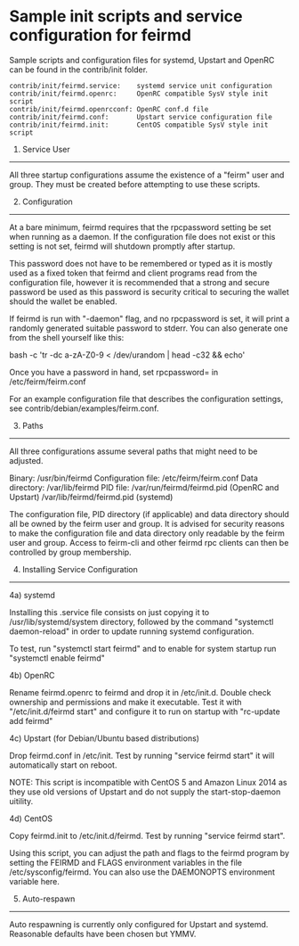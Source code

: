 Sample init scripts and service configuration for feirmd
==========================================================

Sample scripts and configuration files for systemd, Upstart and OpenRC
can be found in the contrib/init folder.

    contrib/init/feirmd.service:    systemd service unit configuration
    contrib/init/feirmd.openrc:     OpenRC compatible SysV style init script
    contrib/init/feirmd.openrcconf: OpenRC conf.d file
    contrib/init/feirmd.conf:       Upstart service configuration file
    contrib/init/feirmd.init:       CentOS compatible SysV style init script

1. Service User
---------------------------------

All three startup configurations assume the existence of a "feirm" user
and group.  They must be created before attempting to use these scripts.

2. Configuration
---------------------------------

At a bare minimum, feirmd requires that the rpcpassword setting be set
when running as a daemon.  If the configuration file does not exist or this
setting is not set, feirmd will shutdown promptly after startup.

This password does not have to be remembered or typed as it is mostly used
as a fixed token that feirmd and client programs read from the configuration
file, however it is recommended that a strong and secure password be used
as this password is security critical to securing the wallet should the
wallet be enabled.

If feirmd is run with "-daemon" flag, and no rpcpassword is set, it will
print a randomly generated suitable password to stderr.  You can also
generate one from the shell yourself like this:

bash -c 'tr -dc a-zA-Z0-9 < /dev/urandom | head -c32 && echo'

Once you have a password in hand, set rpcpassword= in /etc/feirm/feirm.conf

For an example configuration file that describes the configuration settings,
see contrib/debian/examples/feirm.conf.

3. Paths
---------------------------------

All three configurations assume several paths that might need to be adjusted.

Binary:              /usr/bin/feirmd
Configuration file:  /etc/feirm/feirm.conf
Data directory:      /var/lib/feirmd
PID file:            /var/run/feirmd/feirmd.pid (OpenRC and Upstart)
                     /var/lib/feirmd/feirmd.pid (systemd)

The configuration file, PID directory (if applicable) and data directory
should all be owned by the feirm user and group.  It is advised for security
reasons to make the configuration file and data directory only readable by the
feirm user and group.  Access to feirm-cli and other feirmd rpc clients
can then be controlled by group membership.

4. Installing Service Configuration
-----------------------------------

4a) systemd

Installing this .service file consists on just copying it to
/usr/lib/systemd/system directory, followed by the command
"systemctl daemon-reload" in order to update running systemd configuration.

To test, run "systemctl start feirmd" and to enable for system startup run
"systemctl enable feirmd"

4b) OpenRC

Rename feirmd.openrc to feirmd and drop it in /etc/init.d.  Double
check ownership and permissions and make it executable.  Test it with
"/etc/init.d/feirmd start" and configure it to run on startup with
"rc-update add feirmd"

4c) Upstart (for Debian/Ubuntu based distributions)

Drop feirmd.conf in /etc/init.  Test by running "service feirmd start"
it will automatically start on reboot.

NOTE: This script is incompatible with CentOS 5 and Amazon Linux 2014 as they
use old versions of Upstart and do not supply the start-stop-daemon uitility.

4d) CentOS

Copy feirmd.init to /etc/init.d/feirmd. Test by running "service feirmd start".

Using this script, you can adjust the path and flags to the feirmd program by
setting the FEIRMD and FLAGS environment variables in the file
/etc/sysconfig/feirmd. You can also use the DAEMONOPTS environment variable here.

5. Auto-respawn
-----------------------------------

Auto respawning is currently only configured for Upstart and systemd.
Reasonable defaults have been chosen but YMMV.
